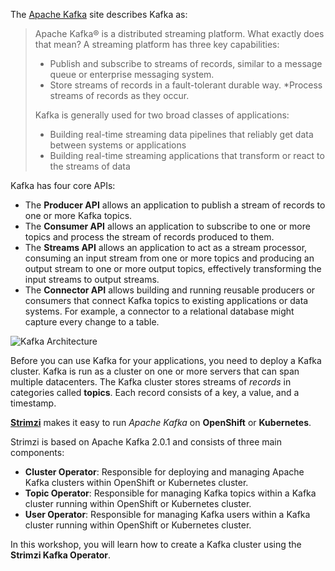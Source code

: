 The [Apache Kafka](https://kafka.apache.org/) site describes Kafka as:

> Apache Kafka® is a distributed streaming platform. What exactly does that mean?
> A streaming platform has three key capabilities:
>
> * Publish and subscribe to streams of records, similar to a message queue or enterprise messaging system.
> * Store streams of records in a fault-tolerant durable way.
> *Process streams of records as they occur.
>
> Kafka is generally used for two broad classes of applications:
>
> * Building real-time streaming data pipelines that reliably get data between systems or applications
> * Building real-time streaming applications that transform or react to the streams of data

Kafka has four core APIs:

* The __Producer API__ allows an application to publish a stream of records to one or more Kafka topics.
* The __Consumer API__ allows an application to subscribe to one or more topics and process the stream of records produced to them.
* The __Streams API__ allows an application to act as a stream processor, consuming an input stream from one or more topics and producing an output stream to one or more output topics, effectively transforming the input streams to output streams.
* The __Connector API__ allows building and running reusable producers or consumers that connect Kafka topics to existing applications or data systems. For example, a connector to a relational database might capture every change to a table.

![Kafka Architecture](kafka-apis.png)

Before you can use Kafka for your applications, you need to deploy a Kafka cluster. Kafka is run as a cluster on one or more servers that can span multiple datacenters. The Kafka cluster stores streams of _records_ in categories called __topics__. Each record consists of a key, a value, and a timestamp.

[__Strimzi__](https://strimzi.io) makes it easy to run _Apache Kafka_ on __OpenShift__ or __Kubernetes__.

Strimzi is based on Apache Kafka 2.0.1 and consists of three main components:

* __Cluster Operator__: Responsible for deploying and managing Apache Kafka clusters within OpenShift or Kubernetes cluster.
* __Topic Operator__: Responsible for managing Kafka topics within a Kafka cluster running within OpenShift or Kubernetes cluster.
* __User Operator__: Responsible for managing Kafka users within a Kafka cluster running within OpenShift or Kubernetes cluster.

In this workshop, you will learn how to create a Kafka cluster using the __Strimzi Kafka Operator__.

<!--stackedit_data:
eyJoaXN0b3J5IjpbOTAxNjk1MDQ1XX0=
-->